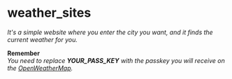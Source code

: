 # weather_sites

*It's a simple website where you enter the city you want, and it finds the current weather for you.*

**Remember**  
*You need to replace **YOUR_PASS_KEY** with the passkey you will receive on the [OpenWeatherMap](https://openweathermap.org).*

